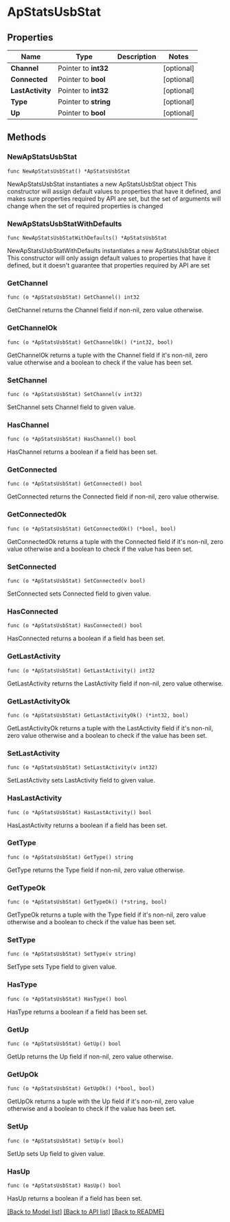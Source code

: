# ApStatsUsbStat

## Properties

Name | Type | Description | Notes
------------ | ------------- | ------------- | -------------
**Channel** | Pointer to **int32** |  | [optional] 
**Connected** | Pointer to **bool** |  | [optional] 
**LastActivity** | Pointer to **int32** |  | [optional] 
**Type** | Pointer to **string** |  | [optional] 
**Up** | Pointer to **bool** |  | [optional] 

## Methods

### NewApStatsUsbStat

`func NewApStatsUsbStat() *ApStatsUsbStat`

NewApStatsUsbStat instantiates a new ApStatsUsbStat object
This constructor will assign default values to properties that have it defined,
and makes sure properties required by API are set, but the set of arguments
will change when the set of required properties is changed

### NewApStatsUsbStatWithDefaults

`func NewApStatsUsbStatWithDefaults() *ApStatsUsbStat`

NewApStatsUsbStatWithDefaults instantiates a new ApStatsUsbStat object
This constructor will only assign default values to properties that have it defined,
but it doesn't guarantee that properties required by API are set

### GetChannel

`func (o *ApStatsUsbStat) GetChannel() int32`

GetChannel returns the Channel field if non-nil, zero value otherwise.

### GetChannelOk

`func (o *ApStatsUsbStat) GetChannelOk() (*int32, bool)`

GetChannelOk returns a tuple with the Channel field if it's non-nil, zero value otherwise
and a boolean to check if the value has been set.

### SetChannel

`func (o *ApStatsUsbStat) SetChannel(v int32)`

SetChannel sets Channel field to given value.

### HasChannel

`func (o *ApStatsUsbStat) HasChannel() bool`

HasChannel returns a boolean if a field has been set.

### GetConnected

`func (o *ApStatsUsbStat) GetConnected() bool`

GetConnected returns the Connected field if non-nil, zero value otherwise.

### GetConnectedOk

`func (o *ApStatsUsbStat) GetConnectedOk() (*bool, bool)`

GetConnectedOk returns a tuple with the Connected field if it's non-nil, zero value otherwise
and a boolean to check if the value has been set.

### SetConnected

`func (o *ApStatsUsbStat) SetConnected(v bool)`

SetConnected sets Connected field to given value.

### HasConnected

`func (o *ApStatsUsbStat) HasConnected() bool`

HasConnected returns a boolean if a field has been set.

### GetLastActivity

`func (o *ApStatsUsbStat) GetLastActivity() int32`

GetLastActivity returns the LastActivity field if non-nil, zero value otherwise.

### GetLastActivityOk

`func (o *ApStatsUsbStat) GetLastActivityOk() (*int32, bool)`

GetLastActivityOk returns a tuple with the LastActivity field if it's non-nil, zero value otherwise
and a boolean to check if the value has been set.

### SetLastActivity

`func (o *ApStatsUsbStat) SetLastActivity(v int32)`

SetLastActivity sets LastActivity field to given value.

### HasLastActivity

`func (o *ApStatsUsbStat) HasLastActivity() bool`

HasLastActivity returns a boolean if a field has been set.

### GetType

`func (o *ApStatsUsbStat) GetType() string`

GetType returns the Type field if non-nil, zero value otherwise.

### GetTypeOk

`func (o *ApStatsUsbStat) GetTypeOk() (*string, bool)`

GetTypeOk returns a tuple with the Type field if it's non-nil, zero value otherwise
and a boolean to check if the value has been set.

### SetType

`func (o *ApStatsUsbStat) SetType(v string)`

SetType sets Type field to given value.

### HasType

`func (o *ApStatsUsbStat) HasType() bool`

HasType returns a boolean if a field has been set.

### GetUp

`func (o *ApStatsUsbStat) GetUp() bool`

GetUp returns the Up field if non-nil, zero value otherwise.

### GetUpOk

`func (o *ApStatsUsbStat) GetUpOk() (*bool, bool)`

GetUpOk returns a tuple with the Up field if it's non-nil, zero value otherwise
and a boolean to check if the value has been set.

### SetUp

`func (o *ApStatsUsbStat) SetUp(v bool)`

SetUp sets Up field to given value.

### HasUp

`func (o *ApStatsUsbStat) HasUp() bool`

HasUp returns a boolean if a field has been set.


[[Back to Model list]](../README.md#documentation-for-models) [[Back to API list]](../README.md#documentation-for-api-endpoints) [[Back to README]](../README.md)


